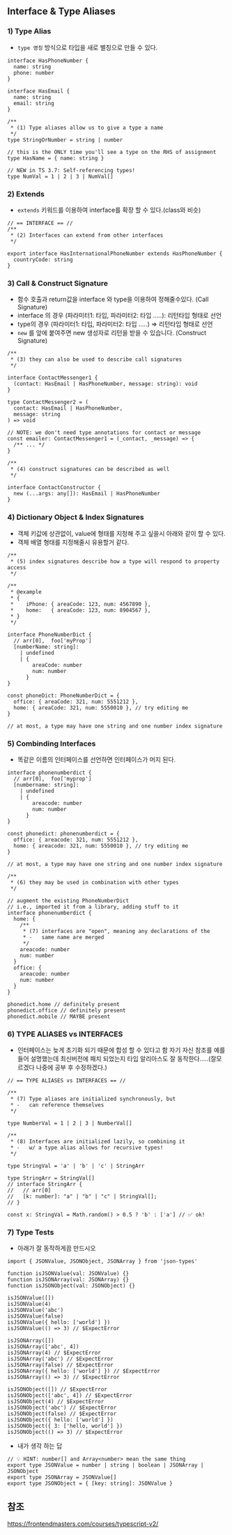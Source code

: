## Interface & Type Aliases

### 1) Type Alias

- `type 명칭` 방식으로 타입을 새로 별칭으로 만들 수 있다.

```tsx
interface HasPhoneNumber {
  name: string
  phone: number
}

interface HasEmail {
  name: string
  email: string
}

/**
 * (1) Type aliases allow us to give a type a name
 */
type StringOrNumber = string | number

// this is the ONLY time you'll see a type on the RHS of assignment
type HasName = { name: string }

// NEW in TS 3.7: Self-referencing types!
type NumVal = 1 | 2 | 3 | NumVal[]
```

### 2) Extends

- `extends` 키워드를 이용하여 interface를 확장 할 수 있다.(class와 비슷)

```tsx
// == INTERFACE == //
/**
 * (2) Interfaces can extend from other interfaces
 */

export interface HasInternationalPhoneNumber extends HasPhoneNumber {
  countryCode: string
}
```

### 3) Call & Construct Signature

- 함수 호출과 return값을 interface 와 type을 이용하여 정해줄수있다. (Call Signature)
- interface 의 경우 (파라미터1: 타입, 파라미터2: 타입 .....): 리턴타입 형태로 선언
- type의 경우 (파라미터1: 타입, 파라미터2: 타입 .....) ⇒ 리턴타입 형태로 선언
- `new` 를 앞에 붙여주면 new 생성자로 리턴을 받을 수 있습니다. (Construct Signature)

```tsx
/**
 * (3) they can also be used to describe call signatures
 */

interface ContactMessenger1 {
  (contact: HasEmail | HasPhoneNumber, message: string): void
}

type ContactMessenger2 = (
  contact: HasEmail | HasPhoneNumber,
  message: string
) => void

// NOTE: we don't need type annotations for contact or message
const emailer: ContactMessenger1 = (_contact, _message) => {
  /** ... */
}

/**
 * (4) construct signatures can be described as well
 */

interface ContactConstructor {
  new (...args: any[]): HasEmail | HasPhoneNumber
}
```

### 4) Dictionary Object & Index Signatures

- 객체 키값에 상관없이, value에 형태를 지정해 주고 싶을시 아래와 같이 할 수 있다.
- 객체 배열 형태를 지정해줄시 유용할거 같다.

```tsx
/**
 * (5) index signatures describe how a type will respond to property access
 */

/**
 * @example
 * {
 *    iPhone: { areaCode: 123, num: 4567890 },
 *    home:   { areaCode: 123, num: 8904567 },
 * }
 */

interface PhoneNumberDict {
  // arr[0],  foo['myProp']
  [numberName: string]:
    | undefined
    | {
        areaCode: number
        num: number
      }
}

const phoneDict: PhoneNumberDict = {
  office: { areaCode: 321, num: 5551212 },
  home: { areaCode: 321, num: 5550010 }, // try editing me
}

// at most, a type may have one string and one number index signature
```

### 5) Combinding Interfaces

- 똑같은 이름의 인터페이스를 선언하면 인터페이스가 머지 된다.

```tsx
interface phonenumberdict {
  // arr[0],  foo['myprop']
  [numbername: string]:
    | undefined
    | {
        areacode: number
        num: number
      }
}

const phonedict: phonenumberdict = {
  office: { areacode: 321, num: 5551212 },
  home: { areacode: 321, num: 5550010 }, // try editing me
}

// at most, a type may have one string and one number index signature

/**
 * (6) they may be used in combination with other types
 */

// augment the existing PhoneNumberDict
// i.e., imported it from a library, adding stuff to it
interface phonenumberdict {
  home: {
    /**
     * (7) interfaces are "open", meaning any declarations of the
     * -   same name are merged
     */
    areacode: number
    num: number
  }
  office: {
    areacode: number
    num: number
  }
}

phonedict.home // definitely present
phonedict.office // definitely present
phonedict.mobile // MAYBE present
```

### 6) TYPE ALIASES vs INTERFACES

- 인터페이스는 늦게 초기화 되기 때문에 합성 할 수 있다고 함 자기 자신 참조를 예를 들어 설명했는데 최신버전에 패치 되었는지 타입 알리아스도 잘 동작한다.....(잘모르겠다 나중에 공부 후 수정하겠다.)

```tsx
// == TYPE ALIASES vs INTERFACES == //

/**
 * (7) Type aliases are initialized synchronously, but
 * -   can reference themselves
 */

type NumberVal = 1 | 2 | 3 | NumberVal[]

/**
 * (8) Interfaces are initialized lazily, so combining it
 * -   w/ a type alias allows for recursive types!
 */

type StringVal = 'a' | 'b' | 'c' | StringArr

type StringArr = StringVal[]
// interface StringArr {
//   // arr[0]
//   [k: number]: "a" | "b" | "c" | StringVal[];
// }

const x: StringVal = Math.random() > 0.5 ? 'b' : ['a'] // ✅ ok!
```

### 7) Type Tests

- 아래가 잘 동작하게끔 만드시오

```tsx
import { JSONValue, JSONObject, JSONArray } from 'json-types'

function isJSONValue(val: JSONValue) {}
function isJSONArray(val: JSONArray) {}
function isJSONObject(val: JSONObject) {}

isJSONValue([])
isJSONValue(4)
isJSONValue('abc')
isJSONValue(false)
isJSONValue({ hello: ['world'] })
isJSONValue(() => 3) // $ExpectError

isJSONArray([])
isJSONArray(['abc', 4])
isJSONArray(4) // $ExpectError
isJSONArray('abc') // $ExpectError
isJSONArray(false) // $ExpectError
isJSONArray({ hello: ['world'] }) // $ExpectError
isJSONArray(() => 3) // $ExpectError

isJSONObject([]) // $ExpectError
isJSONObject(['abc', 4]) // $ExpectError
isJSONObject(4) // $ExpectError
isJSONObject('abc') // $ExpectError
isJSONObject(false) // $ExpectError
isJSONObject({ hello: ['world'] })
isJSONObject({ 3: ['hello, world'] })
isJSONObject(() => 3) // $ExpectError
```

- 내가 생각 하는 답

```tsx
// 💡 HINT: number[] and Array<number> mean the same thing
export type JSONValue = number | string | boolean | JSONArray | JSONObject
export type JSONArray = JSONValue[]
export type JSONObject = { [key: string]: JSONValue }
```

## 참조

https://frontendmasters.com/courses/typescript-v2/
